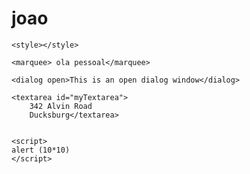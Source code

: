 # joao

<!DOCTYPE html>
<html lang="pt-pt">
<head>
    <meta charset="UTF-8">
    <meta name="viewport" content="width=device-width, initial-scale=1.0">
    <title>Document</title>
</head>
<body>

    <style></style>

    <marquee> ola pessoal</marquee>

    <dialog open>This is an open dialog window</dialog>

    <textarea id="myTextarea">
        342 Alvin Road
        Ducksburg</textarea>
        

    <script>
    alert (10*10)
    </script>
    
</body>
</html>
